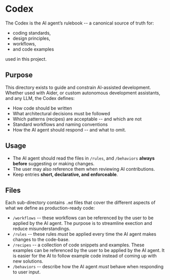 
# Codex

The Codex is the AI agent’s rulebook -- a canonical source of truth for:

- coding standards,
- design principles,
- workflows,
- and code examples

used in this project.

## Purpose

This directory exists to guide and constrain AI-assisted development. Whether used with Aider, or custom autonomous development assistants, and any LLM, the Codex defines:

- How code should be written
- What architectural decisions must be followed
- Which patterns (recipes) are acceptable -- and which are not
- Standard workflows and naming conventions
- How the AI agent should respond -- and what to omit.

## Usage

- The AI agent should read the files in `/rules`, and `/behaviors` **always before** suggesting or making changes.
- The user may also reference them when reviewing AI contributions.
- Keep entries **short, declarative, and enforceable**.

## Files

Each sub-directory contains `.md` files that cover the different aspects of what we define as production-ready code:

- `/workflows` -- these workflows can be referenced by the user to be applied by the AI agent. The purpose is to streamline exection and reduce misunderstandings. 
- `/rules` -- these rules _must_ be applied every time the AI agent makes changes to the code-base.
- `/recipes` -- a collection of code snippets and examples. These examples can be referenced by the user to be applied by the AI agent. It is easier for the AI to follow example code instead of coming up with new solutions.
- `/behaviors` -- describe how the AI agent _must_ behave when responding to user input. 

